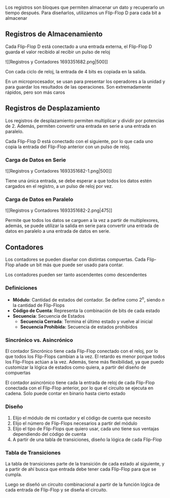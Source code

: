 Los registros son bloques que permiten almacenar un dato y recuperarlo un tiempo después. Para diseñarlos, utilizamos un Flip-Flop D para cada bit a almacenar

## Registros de Almacenamiento

Cada Flip-Flop D está conectado a una entrada externa, el Flip-Flop D guarda el valor recibido al recibir un pulso de reloj

![[Registros y Contadores 1693351682.png|500]]

Con cada ciclo de reloj, la entrada de 4 bits es copiada en la salida.

En un microprocesador, se usan para presentar los operadores a la unidad y para guardar los resultados de las operaciones. Son extremadamente rápidos, pero son más caros

## Registros de Desplazamiento

Los registros de desplazamiento permiten multiplicar y dividir por potencias de $2$. Además, permiten convertir una entrada en serie a una entrada en paralelo.

Cada Flip-Flop D está conectado con el siguiente, por lo que cada uno copia la entrada del Flip-Flop anterior con un pulso de reloj.

### Carga de Datos en Serie

![[Registros y Contadores 1693351682-1.png|500]]

Tiene una única entrada, se debe esperar a que todos los datos estén cargados en el registro, a un pulso de reloj por vez.

### Carga de Datos en Paralelo

![[Registros y Contadores 1693351682-2.png|475]]

Permite que todos los datos se carguen a la vez a partir de multiplexores, además, se puede utilizar la salida en serie para convertir una entrada de datos en paralelo a una entrada de datos en serie.

## Contadores

Los contadores se pueden diseñar con distintas compuertas. Cada Flip-Flop añade un bit más que puede ser usado para contar.

Los contadores pueden ser tanto ascendentes como descendentes

### Definiciones

- **Módulo**: Cantidad de estados del contador. Se define como $2^n$, siendo $n$ la cantidad de Flip-Flops
- **Código de Cuenta**: Representa la combinación de bits de cada estado
- **Secuencia**: Secuencia de Estados
	- **Secuencia Cerrada**: Termina el último estado y vuelve al inicial
	- **Secuencia Prohibida:** Secuencia de estados prohibidos

### Sincrónico vs. Asincrónico

El contador Sincrónico tiene cada Flip-Flop conectado con el reloj, por lo que todos los Flip-Flops cambian a la vez. El retardo es menor porque todos los Flip-Flops actúan a la vez. Además, tiene más flexibilidad, ya que puedo customizar la lógica de estados como quiera, a partir del diseño de compuertas

El contador asincrónico tiene cada la entrada de reloj de cada Flip-Flop conectada con el Flip-Flop anterior, por lo que el circuito se ejecuta en cadena. Solo puede contar en binario hasta cierto estado

### Diseño

1. Elijo el módulo de mi contador y el código de cuenta que necesito
2. Elijo el número de Flip-Flops necesarios a partir del módulo
3. Elijo el tipo de Flip-Flops que quiero usar, cada uno tiene sus ventajas dependiendo del código de cuenta
4. A partir de una tabla de transiciones, diseño la lógica de cada Flip-Flop

### Tabla de Transiciones

La tabla de transiciones parte de la transición de cada estado al siguiente, y a partir de ahí busca que entrada debe tener cada Flip-Flop para que se cumpla.

Luego se diseñó un circuito combinacional a partir de la función lógica de cada entrada de Flip-Flop y se diseña el circuito.
